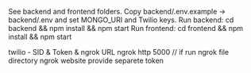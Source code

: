 See backend and frontend folders. Copy backend/.env.example -> backend/.env and set MONGO_URI and Twilio keys.
Run backend: cd backend && npm install && npm start
Run frontend: cd frontend && npm install && npm start


twilio - SID & Token & ngrok URL
ngrok http 5000  // if run ngrok file directory
ngrok website provide separete token
